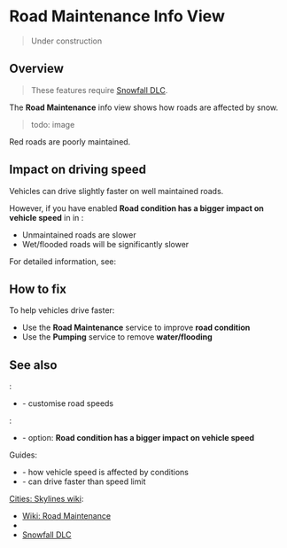 # Road Maintenance Info View

> Under construction

## Overview

> These features require [Snowfall DLC](https://store.steampowered.com/app/420610/Cities_Skylines__Snowfall/).

The **Road Maintenance** info view shows how roads are affected by snow.

> todo: image

Red roads are poorly maintained.

## Impact on driving speed

Vehicles can drive slightly faster on well maintained roads.

However, if you have enabled **Road condition has a bigger impact on vehicle speed** in [](Gameplay.md) in [](Settings.md):

* Unmaintained roads are slower
* Wet/flooded roads will be significantly slower

For detailed information, see: [](Road-Conditions.md)

## How to fix

To help vehicles drive faster:

* Use the **Road Maintenance** service to improve **road condition**
* Use the **Pumping** service to remove **water/flooding**

## See also

[](Toolbar.md):

* [](Speed-Limits.md) - customise road speeds

[](Settings.md):

* [](Gameplay.md) - option: **Road condition has a bigger impact on vehicle speed**

Guides:

* [](Road-Conditions.md) - how vehicle speed is affected by conditions
* [](Reckless-Drivers.md) - can drive faster than speed limit

[Cities: Skylines wiki](https://skylines.paradoxwikis.com/):

* [Wiki: Road Maintenance](https://skylines.paradoxwikis.com/Roads#Maintenance)
* [](https://skylines.paradoxwikis.com/Info_views#Road_maintenance)
* [Snowfall DLC](https://store.steampowered.com/app/420610/Cities_Skylines__Snowfall/)